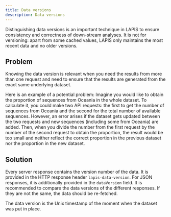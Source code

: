 ```yaml
---
title: Data versions
description: Data versions
---
```


Distinguishing data versions is an important technique in LAPIS to ensure consistency and correctness of down-stream
analyses. It is not for versioning: apart from some cached values, LAPIS only maintains the most recent data and no
older versions.

## Problem

Knowing the data version is relevant when you need the results from more than one request and need to ensure that the
results are generated from the exact same underlying dataset.

Here is an example of a potential problem: Imagine you would like to obtain the proportion of sequences from Oceania in
the whole dataset. To calculate it, you could make two API requests: the first to get the number of sequences from
Oceania and the second for the total number of available sequences. However, an error arises if the dataset gets updated
between the two requests and new sequences (including some from Oceania) are added. Then, when you divide the number
from the first request by the number of the second request to obtain the proportion, the result would be too small and
neither reflect the correct proportion in the previous dataset nor the proportion in the new dataset.

## Solution

Every server response contains the version number of the data. It is provided in the HTTP response header
`lapis-data-version`. For JSON responses, it is additionally provided in the `dataVersion` field. It is recommended to
compare the data versions of the different responses. If they are not the same, the data should be re-fetched.

The data version is the Unix timestamp of the moment when the dataset was put in place.
